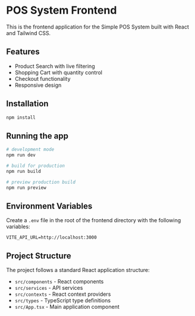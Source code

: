 # POS System Frontend

This is the frontend application for the Simple POS System built with React and Tailwind CSS.

## Features

- Product Search with live filtering
- Shopping Cart with quantity control
- Checkout functionality
- Responsive design

## Installation

```bash
npm install
```

## Running the app

```bash
# development mode
npm run dev

# build for production
npm run build

# preview production build
npm run preview
```

## Environment Variables

Create a `.env` file in the root of the frontend directory with the following variables:

```
VITE_API_URL=http://localhost:3000
```

## Project Structure

The project follows a standard React application structure:

- `src/components` - React components
- `src/services` - API services
- `src/contexts` - React context providers
- `src/types` - TypeScript type definitions
- `src/App.tsx` - Main application component